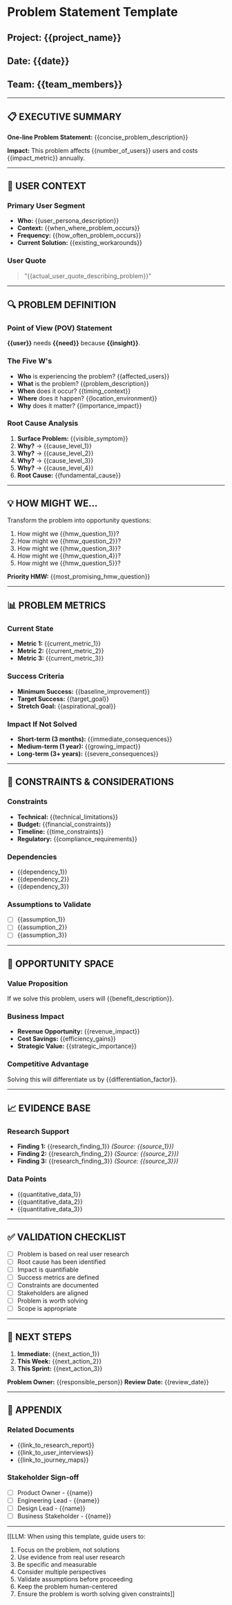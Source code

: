 # Problem Statement Template

## Project: {{project_name}}
## Date: {{date}}
## Team: {{team_members}}

---

## 📋 EXECUTIVE SUMMARY

**One-line Problem Statement:**
{{concise_problem_description}}

**Impact:**
This problem affects {{number_of_users}} users and costs {{impact_metric}} annually.

---

## 👤 USER CONTEXT

### Primary User Segment
- **Who:** {{user_persona_description}}
- **Context:** {{when_where_problem_occurs}}
- **Frequency:** {{how_often_problem_occurs}}
- **Current Solution:** {{existing_workarounds}}

### User Quote
> "{{actual_user_quote_describing_problem}}"

---

## 🔍 PROBLEM DEFINITION

### Point of View (POV) Statement
**{{user}}** needs **{{need}}** because **{{insight}}**.

### The Five W's
- **Who** is experiencing the problem? {{affected_users}}
- **What** is the problem? {{problem_description}}
- **When** does it occur? {{timing_context}}
- **Where** does it happen? {{location_environment}}
- **Why** does it matter? {{importance_impact}}

### Root Cause Analysis
1. **Surface Problem:** {{visible_symptom}}
2. **Why?** → {{cause_level_1}}
3. **Why?** → {{cause_level_2}}
4. **Why?** → {{cause_level_3}}
5. **Why?** → {{cause_level_4}}
6. **Root Cause:** {{fundamental_cause}}

---

## 💡 HOW MIGHT WE...

Transform the problem into opportunity questions:

1. How might we {{hmw_question_1}}?
2. How might we {{hmw_question_2}}?
3. How might we {{hmw_question_3}}?
4. How might we {{hmw_question_4}}?
5. How might we {{hmw_question_5}}?

**Priority HMW:** {{most_promising_hmw_question}}

---

## 📊 PROBLEM METRICS

### Current State
- **Metric 1:** {{current_metric_1}}
- **Metric 2:** {{current_metric_2}}
- **Metric 3:** {{current_metric_3}}

### Success Criteria
- **Minimum Success:** {{baseline_improvement}}
- **Target Success:** {{target_goal}}
- **Stretch Goal:** {{aspirational_goal}}

### Impact If Not Solved
- **Short-term (3 months):** {{immediate_consequences}}
- **Medium-term (1 year):** {{growing_impact}}
- **Long-term (3+ years):** {{severe_consequences}}

---

## 🚧 CONSTRAINTS & CONSIDERATIONS

### Constraints
- **Technical:** {{technical_limitations}}
- **Budget:** {{financial_constraints}}
- **Timeline:** {{time_constraints}}
- **Regulatory:** {{compliance_requirements}}

### Dependencies
- {{dependency_1}}
- {{dependency_2}}
- {{dependency_3}}

### Assumptions to Validate
- [ ] {{assumption_1}}
- [ ] {{assumption_2}}
- [ ] {{assumption_3}}

---

## 🎯 OPPORTUNITY SPACE

### Value Proposition
If we solve this problem, users will {{benefit_description}}.

### Business Impact
- **Revenue Opportunity:** {{revenue_impact}}
- **Cost Savings:** {{efficiency_gains}}
- **Strategic Value:** {{strategic_importance}}

### Competitive Advantage
Solving this will differentiate us by {{differentiation_factor}}.

---

## 📈 EVIDENCE BASE

### Research Support
- **Finding 1:** {{research_finding_1}} *(Source: {{source_1}})*
- **Finding 2:** {{research_finding_2}} *(Source: {{source_2}})*
- **Finding 3:** {{research_finding_3}} *(Source: {{source_3}})*

### Data Points
- {{quantitative_data_1}}
- {{quantitative_data_2}}
- {{quantitative_data_3}}

---

## ✅ VALIDATION CHECKLIST

- [ ] Problem is based on real user research
- [ ] Root cause has been identified
- [ ] Impact is quantifiable
- [ ] Success metrics are defined
- [ ] Constraints are documented
- [ ] Stakeholders are aligned
- [ ] Problem is worth solving
- [ ] Scope is appropriate

---

## 🚀 NEXT STEPS

1. **Immediate:** {{next_action_1}}
2. **This Week:** {{next_action_2}}
3. **This Sprint:** {{next_action_3}}

**Problem Owner:** {{responsible_person}}
**Review Date:** {{review_date}}

---

## 📎 APPENDIX

### Related Documents
- {{link_to_research_report}}
- {{link_to_user_interviews}}
- {{link_to_journey_maps}}

### Stakeholder Sign-off
- [ ] Product Owner - {{name}}
- [ ] Engineering Lead - {{name}}
- [ ] Design Lead - {{name}}
- [ ] Business Stakeholder - {{name}}

---

[[LLM: When using this template, guide users to:
1. Focus on the problem, not solutions
2. Use evidence from real user research
3. Be specific and measurable
4. Consider multiple perspectives
5. Validate assumptions before proceeding
6. Keep the problem human-centered
7. Ensure the problem is worth solving given constraints]]